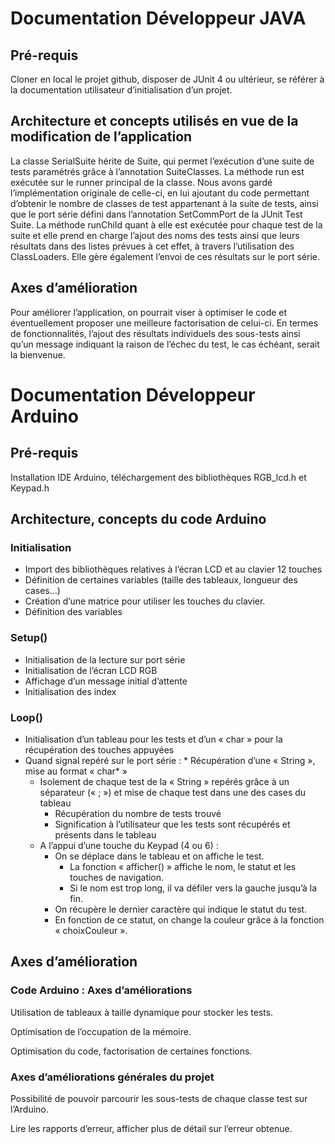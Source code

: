 # Documentation Développeur JAVA

## Pré-requis

Cloner en local le projet github, disposer de JUnit 4 ou ultérieur, se référer à la documentation utilisateur d’initialisation d’un projet.

## Architecture et concepts utilisés en vue de la modification de l’application

La classe SerialSuite hérite de Suite, qui permet l’exécution d’une suite de tests paramétrés grâce à l’annotation SuiteClasses.
La méthode run est exécutée sur le runner principal de la classe. Nous avons gardé l’implémentation originale de celle-ci, en lui ajoutant du code permettant d’obtenir le nombre de classes de test appartenant à la suite de tests, ainsi que le port série défini dans l’annotation SetCommPort de la JUnit Test Suite.
La méthode runChild quant à elle est exécutée pour chaque test de la suite et elle prend en charge l’ajout des noms des tests ainsi que leurs résultats dans des listes prévues à cet effet, à travers l’utilisation des ClassLoaders. Elle gère également l’envoi de ces résultats sur le port série.

## Axes d’amélioration

Pour améliorer l’application, on pourrait viser à optimiser le code et éventuellement proposer une meilleure factorisation de celui-ci. En termes de fonctionnalités, l’ajout des résultats individuels des sous-tests ainsi qu’un message indiquant la raison de l’échec du test, le cas échéant, serait la bienvenue.

# Documentation Développeur Arduino

## Pré-requis

Installation IDE Arduino, téléchargement des bibliothèques RGB_lcd.h et Keypad.h

## Architecture, concepts du code Arduino

### Initialisation

* Import des bibliothèques relatives à l’écran LCD et au clavier 12 touches
* Définition de certaines variables (taille des tableaux, longueur des cases…)
* Création d’une matrice pour utiliser les touches du clavier.
* Définition des variables

### Setup()

* Initialisation de la lecture sur port série
* Initialisation de l’écran LCD RGB
* Affichage d’un message initial d’attente 
* Initialisation des index

### Loop()

* Initialisation d’un tableau pour les tests et d’un « char » pour la récupération des touches appuyées
* Quand signal repéré sur le port série : 
		* Récupération d’une « String », mise au format « char* »
	* Isolement de chaque test de la « String » repérés grâce à un séparateur (« ; ») et mise de chaque test dans une des cases du tableau
		* Récupération du nombre de tests trouvé
		* Signification à l’utilisateur que les tests sont récupérés et présents dans le tableau
	* A l’appui d’une touche du Keypad (4 ou 6) :
		* On se déplace dans le tableau et on affiche le test.
			* La fonction « afficher() » affiche le nom, le statut et les touches de navigation.
			* Si le nom est trop long, il va défiler vers la gauche jusqu’à la fin.
		* On récupère le dernier caractère qui indique le statut du test.
		* En fonction de ce statut, on change la couleur grâce à la fonction « choixCouleur ».



## Axes d’amélioration

### Code Arduino : Axes d’améliorations

Utilisation de tableaux à taille dynamique pour stocker les tests.

Optimisation de l’occupation de la mémoire.

Optimisation du code, factorisation de certaines fonctions.

### Axes d’améliorations générales du projet

Possibilité de pouvoir parcourir les sous-tests de chaque classe test sur l’Arduino.

Lire les rapports d’erreur, afficher plus de détail sur l’erreur obtenue.
